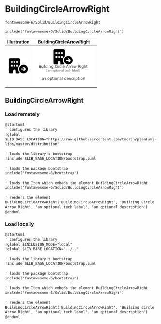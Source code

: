 # BuildingCircleArrowRight


```text
fontawesome-6/Solid/BuildingCircleArrowRight
```

```text
include('fontawesome-6/Solid/BuildingCircleArrowRight')
```



| Illustration | BuildingCircleArrowRight |
| :---: | :---: |
| ![illustration for Illustration](../../fontawesome-6/Solid/BuildingCircleArrowRight.png) | ![illustration for BuildingCircleArrowRight](../../fontawesome-6/Solid/BuildingCircleArrowRight.Local.png) |




## BuildingCircleArrowRight

### Load remotely
```plantuml
@startuml
' configures the library
!global $LIB_BASE_LOCATION="https://raw.githubusercontent.com/tmorin/plantuml-libs/master/distribution"

' loads the library's bootstrap
!include $LIB_BASE_LOCATION/bootstrap.puml

' loads the package bootstrap
include('fontawesome-6/bootstrap')

' loads the Item which embeds the element BuildingCircleArrowRight
include('fontawesome-6/Solid/BuildingCircleArrowRight')

' renders the element
BuildingCircleArrowRight('BuildingCircleArrowRight', 'Building Circle Arrow Right', 'an optional tech label', 'an optional description')
@enduml
```

### Load locally
```plantuml
@startuml
' configures the library
!global $INCLUSION_MODE="local"
!global $LIB_BASE_LOCATION="../.."

' loads the library's bootstrap
!include $LIB_BASE_LOCATION/bootstrap.puml

' loads the package bootstrap
include('fontawesome-6/bootstrap')

' loads the Item which embeds the element BuildingCircleArrowRight
include('fontawesome-6/Solid/BuildingCircleArrowRight')

' renders the element
BuildingCircleArrowRight('BuildingCircleArrowRight', 'Building Circle Arrow Right', 'an optional tech label', 'an optional description')
@enduml
```


